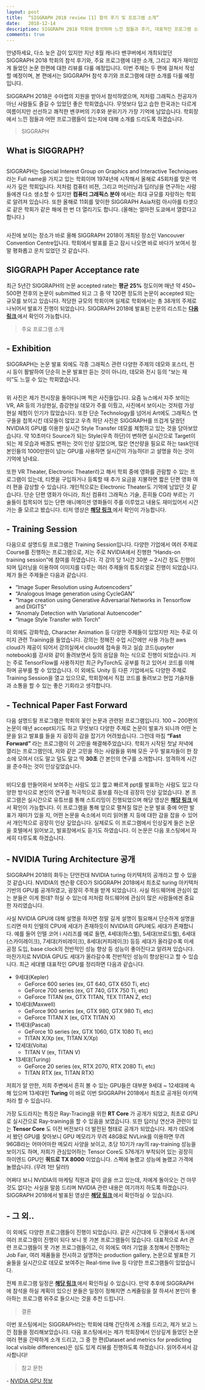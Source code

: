 ```yaml
---
layout: post
title:  “SIGGRAPH 2018 review [1] 참석 후기 및 프로그램 소개”
date:   2018-12-14
description: SIGGRAPH 2018 학회에 참석하여 느낀 점들과 후기, 대표적인 프로그램 소개 등을 정리하였습니다.
comments: true
---
```


안녕하세요, 다소 늦은 감이 있지만 지난 8월 캐나다 밴쿠버에서 개최되었던 SIGGRAPH 2018 학회의 참석 후기와, 주요 프로그램에 대한 소개, 그리고 제가 재미있게 들었던 논문 한편에 대한 리뷰를 다룰 예정입니다. 
이번 주제는 두 편에 걸쳐서 작성할 예정이며, 본 편에서는 SIGGRAPH 참석 후기와 프로그램에 대한 소개를 다룰 예정입니다. 

SIGGRAPH 2018은 수아랩의 지원을 받아서 참석하였으며, 저처럼 그래픽스 전공자가 아닌 사람들도 즐길 수 있었던 좋은 학회였습니다. 
무엇보다 덥고 습한 한국과는 다르게 여름이지만 선선하고 쾌적한 밴쿠버의 기후와 분위기가 가장 기억에 남았습니다. 
학회장에서 느낀 점들과 어떤 프로그램들이 있는지에 대해 소개를 드리도록 하겠습니다.

<blockquote> SIGGRAPH </blockquote>

## What is SIGGRAPH?

<figure>
	<img src="{{ '/assets/img/siggraph_2018/fig1.PNG' | prepend: site.baseurl }}" alt=""> 
</figure> 

SIGGRAPH는 Special Interest Group on Graphics and Interactive Techniques 라는 Full name을 가지고 있는 학회이며 1974년에 시작해서 올해로 45회차를 맞은 역사가 깊은 학회입니다. 
저처럼 컴퓨터 비젼, 그리고 머신러닝과 딥러닝을 연구하는 사람들에겐 다소 생소할 수 있지만 **컴퓨터 그래픽스 분야** 에서는 최대 규모를 자랑하는 학회로 알려져 있습니다. 
또한 올해로 11회를 맞이한 SIGGRAPH Asia처럼 아시아를 타겟으로 같은 학회가 같은 해에 한 번 더 열리기도 합니다. (올해는 얼마전 도쿄에서 열렸다고 합니다.) 

<figure>
	<img src="{{ '/assets/img/siggraph_2018/fig2.png' | prepend: site.baseurl }}" alt=""> 
</figure> 

사진에 보이는 장소가 바로 올해 SIGGRAPH 2018이 개최된 장소인 Vancouver Convention Centre입니다. 
학회에서 발표를 듣고 잠시 나오면 바로 바다가 보여서 정말 평화롭고 운치 있었던 것 같습니다. 

## SIGGRAPH Paper Acceptance rate 
최근 5년간 SIGGRAPH의 논문 accepted rate는 **평균 25%** 정도이며 매년 약 450~ 500편 전후의 논문이 submitted 되고 그 중 약 120편 정도의 논문이 accepted 되는 규모를 보이고 있습니다. 
적당한 규모의 학회이며 실제로 학회에서는 총 38개의 주제로 나뉘어서 발표가 진행이 되었습니다. 
SIGGRAPH 2018에 발표된 논문의 리스트는 
<a href="https://s2018.siggraph.org/conference/conference-overview/technical-papers/" target="_blank"><b> 다음 링크 </b></a>
에서 확인이 가능합니다. 


<blockquote> 주요 프로그램 소개 </blockquote>  

## - Exhibition
SIGGRAPH는 논문 발표 외에도 각종 그래픽스 관련 다양한 주제의 데모와 포스터, 전시 등이 활발하여 단순히 논문 발표만 듣는 것이 아니라, 데모와 전시 등의 “보는 재미”도 느낄 수 있는 학회였습니다. 

<figure>
	<img src="{{ '/assets/img/siggraph_2018/fig3.PNG' | prepend: site.baseurl }}" alt=""> 
</figure> 

위 사진은 제가 전시장을 돌아다니며 찍은 사진들입니다. 
요즘 뉴스에서 자주 보이는 VR, AR 등의 가상현실, 증강현실 데모가 주를 이뤘고, 사진에서 보이시는 것처럼 가상현실 체험이 인기가 많았습니다. 
또한 단순 Technology를 넘어서 Art에도 그래픽스 연구들을 접목시킨 데모들이 많았고 우측 하단 사진은 SIGGRAPH를 뜨겁게 달궜던 NVIDIA의 GPU를 이용한 실시간 Style Transfer 데모를 체험하고 있는 것을 담아보았습니다. 
약 10초마다 Source가 되는 Style(우측 하단)이 변하면 실시간으로 Target이 되는 제 모습과 배경도 변하는 것이 인상 깊었으며, 많은 연산량을 필요로 하는 task인데 본인들의 1000만원이 넘는 GPU를 사용하면 실시간이 가능하다! 고 설명을 하는 것이 기억에 남네요. 

또한 VR Theater, Electronic Theater라고 해서 학회 중에 영화를 관람할 수 있는 프로그램이 있는데, 티켓을 구입하거나 등록할 때 추가 요금을 지불하면 짧은 단편 영화 여러 편을 감상할 수 있습니다. 
개인적으로는 Electronic Theater도 기억에 남았던 것 같습니다. 
단순 단편 영화가 아니라, 최신 컴퓨터 그래픽스 기술, 흔히들 CG라 부르는 기술들이 접목되어 있는 단편 애니메이션 영화들이 주를 이루었고 내용도 재미있어서 시간 가는 줄 모르고 봤습니다. 
티저 영상은 
<a href="https://www.youtube.com/watch?v=Kq1sOZChpwI" target="_blank"><b> 해당 링크 </b></a>
에서 확인이 가능합니다. 

## - Training Session
다음으로 설명드릴 프로그램은 Training Session입니다. 
다양한 기업에서 여러 주제로 Course를 진행하는 프로그램으로, 저는 주로 NVIDIA에서 진행한 “Hands-on training session”에 참여를 하였습니다. 
각 강의 당 1시간 30분 ~ 2시간 정도 진행이 되며 딥러닝을 이용하여 이미지를 다루는 여러 주제들의 튜토리얼로 진행이 되었습니다. 
제가 들은 주제들은 다음과 같습니다.

-	“Image Super Resolution using Autoencoders”
-	“Analogous Image generation using CycleGAN”
-	“Image creation using Generative Adversarial Networks in Tensorflow and DIGITS”
-	“Anomaly Detection with Variational Autoencoder”
-	“Image Style Transfer with Torch”

이 외에도 강화학습, Character Animation 등 다양한 주제들이 있었지만 저는 주로 이미지 관련 Training을 들었습니다. 
강의는 정해진 수업 시간에만 사용 가능한 aws cloud가 제공이 되어서 강의실에서 cloud에 접속을 하고 실습 코드(jupyter notebook)를 강사와 같이 돌려보면서 질의 응답을 하는 식으로 진행이 되었습니다. 
저는 주로 TensorFlow를 사용하지만 최근 PyTorch도 공부를 하고 있어서 코드를 이해하며 공부를 할 수 있었습니다. 
이 외에도 Unity 등 다른 기업에서도 다양한 주제로 Training Session을 열고 있으므로, 학회장에서 직접 코드를 돌려보고 현업 기술자들과 소통을 할 수 있는 좋은 기회라고 생각합니다.

## - Technical Paper Fast Forward
다음 설명드릴 프로그램은 학회의 꽃인 논문과 관련된 프로그램입니다. 
100 ~ 200편의 논문이 매년 accept되기도 하고 무엇보다 다양한 주제로 논문이 발표가 되니까 어떤 논문을 읽고 발표를 들을 지 굉장히 감을 잡기가 어려웠습니다. 
그런데 마침 **“Fast Forward”** 라는 프로그램이 이 고민을 해결해주었습니다. 
학회가 시작된 첫날 저녁에 열리는 프로그램인데, 저와 같은 고민을 하는 사람들을 위해 모든 구두 발표자들이 한 장소에 모여서 더도 말고 덜도 말고 딱 **30초** 간 본인의 연구를 소개합니다. 
엄격하게 시간을 준수하는 것이 인상깊었습니다. 

<figure>
	<img src="{{ '/assets/img/siggraph_2018/fig4.PNG' | prepend: site.baseurl }}" alt=""> 
</figure> 

비디오를 만들어와서 보여주는 사람도 있고 짧고 빠르게 ppt를 발표하는 사람도 있고 다양한 방식으로 본인의 연구를 적극적으로 홍보를 하는데 굉장히 인상 깊었습니다. 
본 프로그램은 실시간으로 유튜브를 통해 스트리밍이 진행되었으며 해당 영상은 
<a href="https://www.youtube.com/watch?v=CV_14aUBxsI" target="_blank"><b> 해당 링크 </b></a>
에서 확인이 가능합니다. 
이 프로그램을 통해 앞으로 펼쳐질 많은 논문 발표 중에 어떤 발표가 재미가 있을 지, 어떤 논문을 숙소에서 미리 읽어볼 지 등에 대한 감을 잡을 수 있어서 개인적으로 굉장히 인상 깊었습니다. 
실제로도 이 프로그램에서 인상깊게 들은 논문을 호텔에서 읽어보고, 발표장에서도 듣기도 하였습니다. 
이 논문은 다음 포스팅에서 자세히 다루도록 하겠습니다.

## - NVIDIA Turing Architecture 공개
SIGGRAPH 2018의 화두는 단언컨대 NVIDIA turing 아키텍처의 공개라고 할 수 있을 것 같습니다. 
NVIDIA의 젠슨황 CEO가 SIGGRAPH 2018에서 최초로 turing 아키텍처 기반의 GPU를 공개하였고, 굉장히 주목을 받게 되었습니다. 
사실 하드웨어에 관심이 없는 분들은 이게 뭔데? 하실 수 있는데 저처럼 하드웨어에 관심이 많은 사람들에겐 중요한 자리였습니다. 

사실 NVIDIA GPU에 대해 설명을 하자면 정말 길게 설명이 필요해서 단순하게 설명을 드리면 마치 인텔의 CPU에 세대가 존재하듯이 NVIDIA의 GPU에도 세대가 존재합니다. 
예를 들어 인텔 코어 i 시리즈를 예로 들면, 4세대(하스웰), 5세대(브로드웰), 6세대(스카이레이크), 7세대(카비레이크), 8세대(커피레이크) 등등 세대가 올라갈수록 미세 공정 도입, base clock의 전반적인 성능 향상 등 성능이 좋아진다고 알려져 있습니다. 
마찬가지로 NVIDIA GPU도 세대가 올라갈수록 전반적인 성능이 향상된다고 할 수 있습니다. 
최근 세대별 대표적인 GPU를 정리하면 다음과 같습니다.

-	9세대(Kepler)
     - GeForce 600 series (ex, GT 640, GTX 650 Ti, etc)
     - GeForce 700 series (ex, GT 740, GTX 750 Ti, etc)
     - GeForce TITAN (ex, GTX TITAN, TEX TITAN Z, etc)
-	10세대(Maxwell)
     - GeForce 900 series (ex, GTX 980, GTX 980 Ti, etc)
     - GeForce TITAN X (ex, GTX TITAN X)
-	11세대(Pascal)
     - GeForce 10 series (ex, GTX 1060, GTX 1080 Ti, etc)
     - TITAN X/Xp (ex, TITAN X/Xp)
-	12세대(Volta)
     - TITAN V (ex, TITAN V)
-	13세대(Turing)
     - GeForce 20 series (ex, RTX 2070, RTX 2080 Ti, etc)
     - TITAN RTX (ex, TITAN RTX)

저희가 알 만한, 저희 주변에서 흔히 볼 수 있는 GPU들은 대부분 9세대 ~ 12세대에 속해 있으며 13세대인 **Turing** 이 바로 이번 SIGGRAPH 2018에서 최초로 공개된 아키텍처라 할 수 있습니다. 

가장 도드라지는 특징은 Ray-Tracing을 위한 **RT Core** 가 공개가 되었고, 최초로 GPU로 실시간으로 Ray-training을 할 수 있음을 보였습니다. 
또한 딥러닝 연산과 관련이 있는 **Tensor Core** 도 이전 버전보다 더 발전된 형태로 공개가 되었습니다. 
제가 데모에서 봤던 GPU를 찾아보니 GPU 메모리가 무려 48GB로 NVLink를 이용하면 무려 96GB라는 어마어마한 메모리 사양을 보이고, 초당 10기가 ray의 ray-training 성능을 보이기도 하며, 저희가 관심있어하는 Tensor Core도 576개가 부착되어 있는 굉장히 하이엔드 GPU인 **쿼드로 TX 8000** 이었습니다. 
스펙에 놀랬고 성능에 놀랬고 가격에 놀랬습니다. (무려 1만 달러!) 

어쩌다 보니 NVIDIA의 마케팅 직원과 같이 글을 쓰고 있는데, 저에게 돌아오는 건 아무것도 없다는 사실을 말씀 드리며 NVIDIA 관련 내용은 여기까지 하도록 하겠습니다. 
SIGGRAPH 2018에서 발표된 영상은 
<a href="https://www.youtube.com/watch?v=jY28N0kv7Pk" target="_blank"><b> 해당 링크 </b></a>
에서 확인하실 수 있습니다.

## - 그 외..
이 외에도 다양한 프로그램들이 진행이 되었습니다. 
같은 시간대에 두 건물에서 동시에 여러 프로그램이 진행이 되다 보니 못 가본 프로그램들이 많습니다. 
대표적으로 Art 관련 프로그램들이 못 가본 프로그램들이고, 이 외에도 여러 기업을 초청해서 진행하는 Job Fair, 여러 제품들을 전시하고 설명하는 production gallery, 논문으로 발표한 기술들을 실시간으로 데모로 보여주는 Real-time live 등 다양한 프로그램들이 있었습니다. 

전체 프로그램 일정은 
<a href="https://s2018.siggraph.org/wp-content/uploads/2018/06/s2018_advance_program.pdf" target="_blank"><b> 해당 링크 </b></a>
에서 확인하실 수 있습니다. 
만약 추후에 SIGGRAPH에 참석을 하실 계획이 있으신 분들은 일정이 정해지면 스케쥴링을 잘 하셔서 본인이 좋아하는 프로그램 위주로 들으시는 것을 추천 드립니다. 

<blockquote> 결론 </blockquote>
이번 포스팅에서는 SIGGRAPH라는 학회에 대해 간단하게 소개를 드리고, 제가 보고 느낀 점들을 정리해보았습니다. 
다음 포스팅에서는 제가 학회장에서 인상깊게 들었던 논문 여러 편을 간략하게 소개 드리고, 그 중 한 편(Dataset and metrics for predicting local visible differences)은 심도 있게 리뷰를 진행하도록 하겠습니다. 
읽어주셔서 감사합니다!

<blockquote> 참고 문헌 </blockquote>  
- <a href="https://www.nvidia.co.kr/page/products.html" target="_blank"> NVIDIA GPU 정보 </a>
